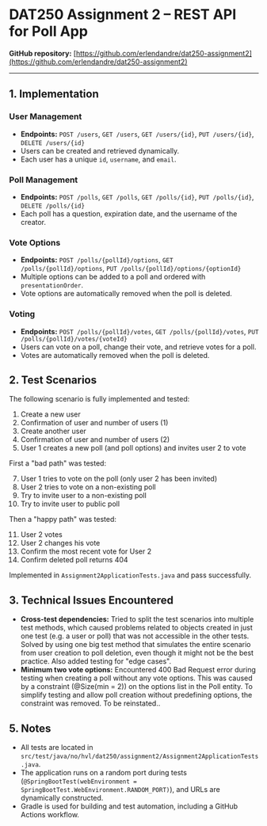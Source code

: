 # DAT250 Assignment 2 – REST API for Poll App

**GitHub repository:** [https://github.com/erlendandre/dat250-assignment2](https://github.com/erlendandre/dat250-assignment2)

---

## 1. Implementation

### User Management

- **Endpoints:** `POST /users`, `GET /users`, `GET /users/{id}`, `PUT /users/{id}`, `DELETE /users/{id}`
- Users can be created and retrieved dynamically.
- Each user has a unique `id`, `username`, and `email`.

### Poll Management

- **Endpoints:** `POST /polls`, `GET /polls`, `GET /polls/{id}`, `PUT /polls/{id}`, `DELETE /polls/{id}`
- Each poll has a question, expiration date, and the username of the creator.

### Vote Options

- **Endpoints:** `POST /polls/{pollId}/options`, `GET /polls/{pollId}/options`, `PUT /polls/{pollId}/options/{optionId}`
- Multiple options can be added to a poll and ordered with `presentationOrder`.
- Vote options are automatically removed when the poll is deleted.

### Voting

- **Endpoints:** `POST /polls/{pollId}/votes`, `GET /polls/{pollId}/votes`, `PUT /polls/{pollId}/votes/{voteId}`
- Users can vote on a poll, change their vote, and retrieve votes for a poll.
- Votes are automatically removed when the poll is deleted.


## 2. Test Scenarios

The following scenario is fully implemented and tested:

1. Create a new user
2. Confirmation of user and number of users (1)
3. Create another user
4. Confirmation of user and number of users (2)
5. User 1 creates a new poll (and poll options) and invites user 2 to vote


First a "bad path" was tested:

7. User 1 tries to vote on the poll (only user 2 has been invited)
8. User 2 tries to vote on a non-existing poll
9. Try to invite user to a non-existing poll
10. Try to invite user to public poll


Then a "happy path" was tested:

11. User 2 votes
12. User 2 changes his vote
13. Confirm the most recent vote for User 2
14. Confirm deleted poll returns 404

Implemented in `Assignment2ApplicationTests.java` and pass successfully.


## 3. Technical Issues Encountered

- **Cross-test dependencies:** Tried to split the test scenarios into multiple test methods, which caused problems related to objects created in just one test (e.g. a user or poll) that was not accessible in the other tests. Solved by using one big test method that simulates the entire scenario from user creation to poll deletion, even though it might not be the best practice. Also added testing for "edge cases".
- **Minimum two vote options:** Encountered 400 Bad Request error during testing when creating a poll without any vote options. This was caused by a constraint (@Size(min = 2)) on the options list in the Poll entity. To simplify testing and allow poll creation without predefining options, the constraint was removed. To be reinstated..


## 5. Notes

- All tests are located in `src/test/java/no/hvl/dat250/assignment2/Assignment2ApplicationTests.java`.  
- The application runs on a random port during tests (`@SpringBootTest(webEnvironment = SpringBootTest.WebEnvironment.RANDOM_PORT)`), and URLs are dynamically constructed.  
- Gradle is used for building and test automation, including a GitHub Actions workflow.